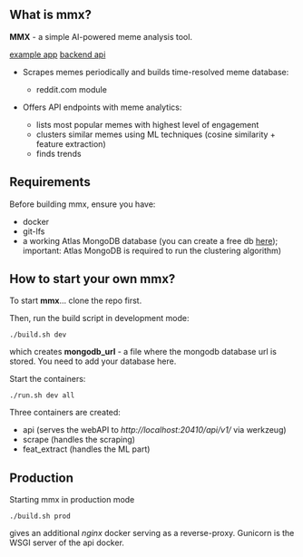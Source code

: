 ## What is mmx?
**MMX** - a simple AI-powered meme analysis tool.

[example app](https://mmx-frontend.vercel.app/)
[backend api](https://mmxalpha.bieda.it/api/v1)


- Scrapes memes periodically and builds time-resolved meme database:
    * reddit.com module

- Offers API endpoints with meme analytics:
    * lists most popular memes with highest level of engagement
    * clusters similar memes using ML techniques (cosine similarity + feature extraction)
    * finds trends

## Requirements
Before building mmx, ensure you have:
* docker
* git-lfs
* a working Atlas MongoDB database (you can create a free db [here](https://mongodb.com)); important: Atlas MongoDB is required to run the clustering algorithm)

## How to start your own mmx?

To start **mmx**... clone the repo first.

Then, run the build script in development mode:
```
./build.sh dev
```

which creates **mongodb_url** - a file where the mongodb database url is stored. You need to add your database here.

Start the containers:
```
./run.sh dev all
```
Three containers are created:
- api (serves the webAPI to *http://localhost:20410/api/v1/* via werkzeug)
- scrape (handles the scraping)
- feat_extract (handles the ML part)

## Production
Starting mmx in production mode
```
./build.sh prod
```
gives an additional *nginx* docker serving as a reverse-proxy. Gunicorn is the WSGI server of the api docker.
